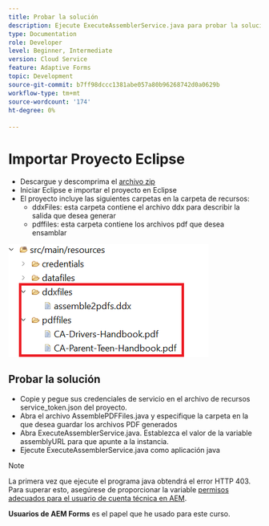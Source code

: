```yaml
---
title: Probar la solución
description: Ejecute ExecuteAssemblerService.java para probar la solución
type: Documentation
role: Developer
level: Beginner, Intermediate
version: Cloud Service
feature: Adaptive Forms
topic: Development
source-git-commit: b7ff98dccc1381abe057a80b96268742d0a0629b
workflow-type: tm+mt
source-wordcount: '174'
ht-degree: 0%

---
```


# Importar Proyecto Eclipse

* Descargue y descomprima el [archivo zip](./assets/pdf-manipulation.zip)
* Iniciar Eclipse e importar el proyecto en Eclipse
* El proyecto incluye las siguientes carpetas en la carpeta de recursos:
   * ddxFiles: esta carpeta contiene el archivo ddx para describir la salida que desea generar
   * pdffiles: esta carpeta contiene los archivos pdf que desea ensamblar

![resources-file](./assets/resources.png)

## Probar la solución

* Copie y pegue sus credenciales de servicio en el archivo de recursos service_token.json del proyecto.
* Abra el archivo AssemblePDFFiles.java y especifique la carpeta en la que desea guardar los archivos PDF generados
* Abra ExecuteAssemblerService.java. Establezca el valor de la variable assemblyURL para que apunte a la instancia.
* Ejecute ExecuteAssemblerService.java como aplicación java

>[!NOTE]
> La primera vez que ejecute el programa java obtendrá el error HTTP 403. Para superar esto, asegúrese de proporcionar la variable [permisos adecuados para el usuario de cuenta técnica en AEM](https://experienceleague.adobe.com/docs/experience-manager-learn/getting-started-with-aem-headless/authentication/service-credentials.html?lang=en#configure-access-in-aem).

**Usuarios de AEM Forms** es el papel que he usado para este curso.
